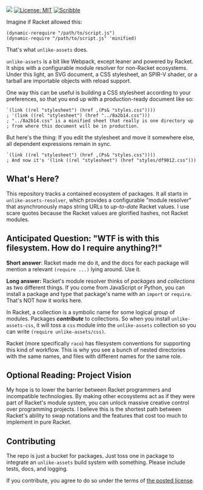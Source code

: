[![](https://img.shields.io/badge/%E2%99%A5-Support%20Ethical%20Software-red)](https://sagegerard.com/subscribe.html)
[![License: MIT](https://img.shields.io/badge/License-MIT-yellow.svg)](https://opensource.org/licenses/MIT)
[![Scribble](https://img.shields.io/badge/Docs-Scribble-blue.svg)](http://docs.racket-lang.org/unlike-assets/index.html)

Imagine if Racket allowed this:

```
(dynamic-rerequire "/path/to/script.js")
(dynamic-require "/path/to/script.js" 'minified)
```

That's what `unlike-assets` does.

`unlike-assets` is a bit like Webpack, except leaner and powered by
Racket. It ships with a configurable module resolver for non-Racket
ecosystems. Under this light, an SVG document, a CSS stylesheet, an
SPIR-V shader, or a tarball are importable objects with reload
support.

One way this can be useful is building a CSS stylesheet according to
your preferences, so that you end up with a production-ready document
like so:

```
`(link ((rel "stylesheet") (href ,(Ps& "styles.css"))))
; '(link ((rel "stylesheet") (href "../8a2b14.css")))
; "../8a2b14.css" is a minified sheet that really is one directory up
; from where this document will be in production.
```

But here's the thing: If you edit the stylesheet and move it somewhere else,
all dependent expressions remain in sync.

```
`(link ((rel "stylesheet") (href ,(Ps& "styles.css"))))
; And now it's '(link ((rel "stylesheet") (href "styles/df9012.css")))
```

## What's Here?
This repository tracks a contained ecosystem of packages. It all starts in
`unlike-assets-resolver`, which provides a configurable "module resolver"
that asynchronously maps string URLs to _up-to-date_ Racket values.  I
use scare quotes because the Racket values are glorified hashes, not
Racket modules.


## Anticipated Question: "WTF is with this filesystem. How do I require anything?!"
**Short answer**: Racket made me do it, and the docs for each package will
mention a relevant `(require ...)` lying around. Use it.

**Long answer:** Racket's module resolver thinks of _packages_ and
_collections_ as two different things. If you come from JavaScript or
Python, you can install a package and type that package's name with an
`import` or `require`.  That's NOT how it works here.

In Racket, a collection is a symbolic name for some logical group of
modules. Packages **_contribute_** to collections. So when you install
`unlike-assets-css`, it will toss a `css` module into the
`unlike-assets` collection so you can write `(require unlike-assets/css)`.

Racket (more specifically `raco`) has filesystem conventions for
supporting this kind of workflow.  This is why you see a bunch of
nested directories with the same names, and files with different names
for the same role.


## Optional Reading: Project Vision
My hope is to lower the barrier between Racket programmers and
incompatible technologies. By making other ecosystems act as if they
were part of Racket's module system, you can unlock massive creative
control over programming projects. I believe this is the shortest
path between Racket's ability to swap notations and the features
that cost too much to implement in pure Racket.


## Contributing
The repo is just a bucket for packages. Just toss one in package to
integrate an `unlike-assets` build system with something. Please
include tests, docs, and logging.

If you contribute, you agree to do so under the terms of [the posted
license](./LICENSE.txt).

